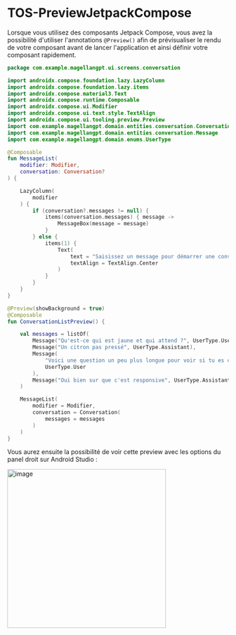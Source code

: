 # TOS-PreviewJetpackCompose

Lorsque vous utilisez des composants Jetpack Compose, vous avez la possibilité d'utiliser l'annotations ```@Preview()``` afin de prévisualiser le rendu de votre composant avant de lancer l'application et ainsi définir votre composant rapidement.

```kotlin
package com.example.magellangpt.ui.screens.conversation

import androidx.compose.foundation.lazy.LazyColumn
import androidx.compose.foundation.lazy.items
import androidx.compose.material3.Text
import androidx.compose.runtime.Composable
import androidx.compose.ui.Modifier
import androidx.compose.ui.text.style.TextAlign
import androidx.compose.ui.tooling.preview.Preview
import com.example.magellangpt.domain.entities.conversation.Conversation
import com.example.magellangpt.domain.entities.conversation.Message
import com.example.magellangpt.domain.enums.UserType

@Composable
fun MessageList(
    modifier: Modifier,
    conversation: Conversation?
) {

    LazyColumn(
        modifier
    ) {
        if (conversation?.messages != null) {
            items(conversation.messages) { message ->
                MessageBox(message = message)
            }
        } else {
            items(1) {
                Text(
                    text = "Saisissez un message pour démarrer une conversation.",
                    textAlign = TextAlign.Center
                )
            }
        }
    }
}

@Preview(showBackground = true)
@Composable
fun ConversationListPreview() {

    val messages = listOf(
        Message("Qu'est-ce qui est jaune et qui attend ?", UserType.User),
        Message("Un citron pas pressé", UserType.Assistant),
        Message(
            "Voici une question un peu plus longue pour voir si tu es capable de répondre de manière assez responsive.",
            UserType.User
        ),
        Message("Oui bien sur que c'est responsive", UserType.Assistant)
    )

    MessageList(
        modifier = Modifier,
        conversation = Conversation(
            messages = messages
        )
    )
}
```

Vous aurez ensuite la possibilité de voir cette preview avec les options du panel droit sur Android Studio : 

<img width="361" alt="image" src="https://github.com/ThibautMoninDiiage/TOS-PreviewJetpackCompose/assets/104756641/8880e09f-117c-459a-ae4b-24d47f9f4919">


